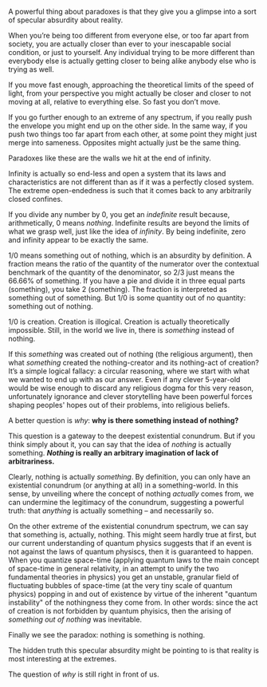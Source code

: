 A powerful thing about paradoxes is that they give you a glimpse into a sort of specular absurdity about reality.

When you’re being too different from everyone else, or too far apart from society, you are actually closer than ever to your inescapable social condition, or just to yourself.
Any individual trying to be more different than everybody else is actually getting closer to being alike anybody else who is trying as well.

If you move fast enough, approaching the theoretical limits of the speed of light, from your perspective you might actually be closer and closer to not moving at all, relative to everything else.
So fast you don’t move.

If you go further enough to an extreme of any spectrum, if you really push the envelope you might end up on the other side.
In the same way, if you push two things too far apart from each other, at some point they might just merge into sameness.
Opposites might actually just be the same thing.

Paradoxes like these are the walls we hit at the end of infinity.

Infinity is actually so end-less and open a system that its laws and characteristics are not different than as if it was a perfectly closed system.
The extreme open-endedness is such that it comes back to any arbitrarily closed confines.

If you divide any number by 0, you get an *indefinite* result because, arithmetically, 0 means *nothing*.
Indefinite results are beyond the limits of what we grasp well, just like the idea of *infinity*.
By being indefinite, zero and infinity appear to be exactly the same.

1/0 means something out of nothing, which is an absurdity by definition.
A fraction means the ratio of the quantity of the numerator over the contextual benchmark of the quantity of the denominator, so 2/3 just means the 66.66% of something.
If you have a pie and divide it in three equal parts (something), you take 2 (something).
The fraction is interpreted as something out of something. But 1/0 is some quantity out of no quantity: something out of nothing.

1/0 is creation.
Creation is illogical.
Creation is actually theoretically impossible.
Still, in the world we live in, there is *something* instead of nothing.

If this *something* was created out of nothing (the religious argument), then what *something* created the nothing-creator and its nothing-act of creation?
It’s a simple logical fallacy: a circular reasoning, where we start with what we wanted to end up with as our answer.
Even if any clever 5-year-old would be wise enough to discard any religious dogma for this very reason, unfortunately ignorance and clever storytelling have been powerful forces shaping peoples' hopes out of their problems, into religious beliefs.

A better question is *why*: **why is there something instead of nothing?**

This question is a gateway to the deepest existential conundrum.
But if you think simply about it, you can say that the idea of *nothing* is actually something.
***Nothing* is really an arbitrary imagination of lack of arbitrariness.**

Clearly, nothing is actually *something*.
By definition, you can only have an existential conundrum (or anything at all) in a something-world.
In this sense, by unveiling where the concept of nothing *actually* comes from, we can undermine the legitimacy of the conundrum, suggesting a powerful truth: that *anything* is actually something – and necessarily so.

On the other extreme of the existential conundrum spectrum, we can say that something is, actually, nothing.
This might seem hardly true at first, but our current understanding of quantum physics suggests that if an event is not against the laws of quantum physiscs, then it is guaranteed to happen.
When you quantize space-time (applying quantum laws to the main concept of space-time in general relativity, in an attempt to unify the two fundamental theories in physics) you get an unstable, granular field of fluctuating bubbles of space-time (at the very tiny scale of quantum physics) popping in and out of existence by virtue of the inherent "quantum instability" of the nothingness they come from.
In other words: since the act of creation is not forbidden by quantum phyisics, then the arising of *something out of nothing* was inevitable.

Finally we see the paradox: nothing is something is nothing.

The hidden truth this specular absurdity might be pointing to is that reality is most interesting at the extremes.

The question of *why* is still right in front of us.
